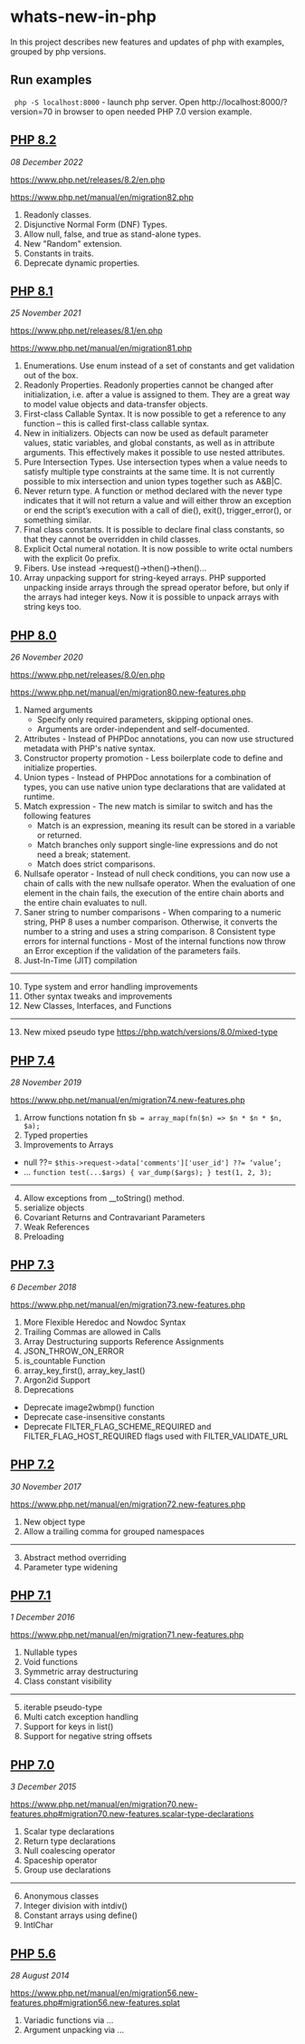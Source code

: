 # whats-new-in-php
In this project describes new features and updates of php with examples, grouped by php versions.
## Run examples
` php -S localhost:8000` - launch php server.
Open http://localhost:8000/?version=70 in browser to open needed PHP 7.0 version example.


## [PHP 8.2](code_examples/V82/index.php)
*08 December 2022*

https://www.php.net/releases/8.2/en.php

https://www.php.net/manual/en/migration82.php

1. Readonly classes.
2. Disjunctive Normal Form (DNF) Types.
3. Allow null, false, and true as stand-alone types.
4. New "Random" extension.
5. Constants in traits.
6. Deprecate dynamic properties.


## [PHP 8.1](code_examples/V81/index.php)
*25 November 2021*

https://www.php.net/releases/8.1/en.php

https://www.php.net/manual/en/migration81.php

1. Enumerations. Use enum instead of a set of constants and get validation out of the box.
2. Readonly Properties. Readonly properties cannot be changed after initialization, i.e. after a value is assigned to them. They are a great way to model value objects and data-transfer objects.
3. First-class Callable Syntax. It is now possible to get a reference to any function – this is called first-class callable syntax.
4. New in initializers. Objects can now be used as default parameter values, static variables, and global constants, as well as in attribute arguments. This effectively makes it possible to use nested attributes.
5. Pure Intersection Types. Use intersection types when a value needs to satisfy multiple type constraints at the same time. It is not currently possible to mix intersection and union types together such as A&B|C.
6. Never return type. A function or method declared with the never type indicates that it will not return a value and will either throw an exception or end the script’s execution with a call of die(), exit(), trigger_error(), or something similar.
7. Final class constants. It is possible to declare final class constants, so that they cannot be overridden in child classes.
8. Explicit Octal numeral notation. It is now possible to write octal numbers with the explicit 0o prefix.
9. Fibers. Use instead ->request()->then()->then()...
10. Array unpacking support for string-keyed arrays. PHP supported unpacking inside arrays through the spread operator before, but only if the arrays had integer keys. Now it is possible to unpack arrays with string keys too.


## [PHP 8.0](code_examples/V80/index.php)
*26 November 2020*

https://www.php.net/releases/8.0/en.php

https://www.php.net/manual/en/migration80.new-features.php

1. Named arguments
   * Specify only required parameters, skipping optional ones.
   * Arguments are order-independent and self-documented.
2. Attributes - Instead of PHPDoc annotations, you can now use structured metadata with PHP's native syntax.   
3. Constructor property promotion - Less boilerplate code to define and initialize properties.  
4. Union types - Instead of PHPDoc annotations for a combination of types, you can use native union type declarations 
   that are validated at runtime.
5. Match expression - The new match is similar to switch and has the following features
   * Match is an expression, meaning its result can be stored in a variable or returned.
   * Match branches only support single-line expressions and do not need a break; statement.
   * Match does strict comparisons.
6. Nullsafe operator - Instead of null check conditions, you can now use a chain of calls with the new nullsafe operator.
   When the evaluation of one element in the chain fails, the execution of the entire chain aborts and the entire chain 
   evaluates to null.   
7. Saner string to number comparisons - When comparing to a numeric string, PHP 8 uses a number comparison. Otherwise, 
   it converts the number to a string and uses a string comparison.
8 Consistent type errors for internal functions - Most of the internal functions now throw an Error exception if the
   validation of the parameters fails.  
9. Just-In-Time (JIT) compilation 
- - -
10. Type system and error handling improvements
11. Other syntax tweaks and improvements
12. New Classes, Interfaces, and Functions
- - -
13. New mixed pseudo type https://php.watch/versions/8.0/mixed-type



## [PHP 7.4](code_examples/V74/index.php)
*28 November 2019*

https://www.php.net/manual/en/migration74.new-features.php
1. Arrow functions notation fn `$b = array_map(fn($n) => $n * $n * $n, $a);`
2. Typed properties
3. Improvements to Arrays
  - null ??= `$this->request->data['comments']['user_id'] ??= ‘value’;`
  - ... `function test(...$args) { var_dump($args); }
test(1, 2, 3);`
- - -
4. Allow exceptions from __toString() method.
5. serialize objects
6. Covariant Returns and Contravariant Parameters
7. Weak References
8. Preloading

## [PHP 7.3](code_examples/V73/index.php)
*6 December 2018*

https://www.php.net/manual/en/migration73.new-features.php
1. More Flexible Heredoc and Nowdoc Syntax
2. Trailing Commas are allowed in Calls
3. Array Destructuring supports Reference Assignments
4. JSON_THROW_ON_ERROR
5. is_countable Function
6. array_key_first(), array_key_last()
7. Argon2id Support
8. Deprecations
  - Deprecate image2wbmp() function
  - Deprecate case-insensitive constants
  - Deprecate FILTER_FLAG_SCHEME_REQUIRED and FILTER_FLAG_HOST_REQUIRED flags used with FILTER_VALIDATE_URL

## [PHP 7.2](code_examples/V72/index.php)
*30 November 2017*

https://www.php.net/manual/en/migration72.new-features.php
1. New object type
2. Allow a trailing comma for grouped namespaces
- - -
3. Abstract method overriding
4. Parameter type widening

## [PHP 7.1](code_examples/V71/index.php)
*1 December 2016*

https://www.php.net/manual/en/migration71.new-features.php
1. Nullable types
2. Void functions
3. Symmetric array destructuring
4. Class constant visibility
- - -
5. iterable pseudo-type
6. Multi catch exception handling
7. Support for keys in list()
8. Support for negative string offsets

## [PHP 7.0](code_examples/V70/index.php)
*3 December 2015*

https://www.php.net/manual/en/migration70.new-features.php#migration70.new-features.scalar-type-declarations
1. Scalar type declarations 
2. Return type declarations
3. Null coalescing operator
4. Spaceship operator
5. Group use declarations
---
6. Anonymous classes
7. Integer division with intdiv()
8. Constant arrays using define()
9. IntlChar

## [PHP 5.6](code_examples/V56/index.php)
*28 August 2014*

https://www.php.net/manual/en/migration56.new-features.php#migration56.new-features.splat
1. Variadic functions via ...
2. Argument unpacking via ...






